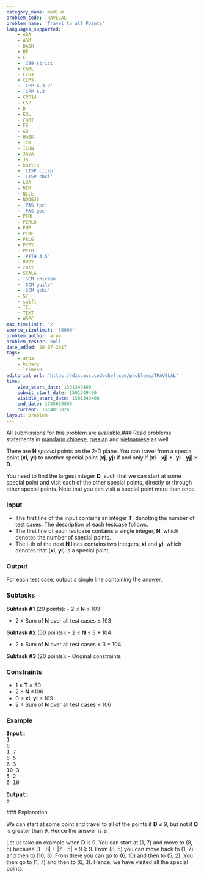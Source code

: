 ```yaml
---
category_name: medium
problem_code: TRAVELAL
problem_name: 'Travel to all Points'
languages_supported:
    - ADA
    - ASM
    - BASH
    - BF
    - C
    - 'C99 strict'
    - CAML
    - CLOJ
    - CLPS
    - 'CPP 4.3.2'
    - 'CPP 6.3'
    - CPP14
    - CS2
    - D
    - ERL
    - FORT
    - FS
    - GO
    - HASK
    - ICK
    - ICON
    - JAVA
    - JS
    - kotlin
    - 'LISP clisp'
    - 'LISP sbcl'
    - LUA
    - NEM
    - NICE
    - NODEJS
    - 'PAS fpc'
    - 'PAS gpc'
    - PERL
    - PERL6
    - PHP
    - PIKE
    - PRLG
    - PYPY
    - PYTH
    - 'PYTH 3.5'
    - RUBY
    - rust
    - SCALA
    - 'SCM chicken'
    - 'SCM guile'
    - 'SCM qobi'
    - ST
    - swift
    - TCL
    - TEXT
    - WSPC
max_timelimit: '2'
source_sizelimit: '50000'
problem_author: arpa
problem_tester: null
date_added: 28-07-2017
tags:
    - arpa
    - binary
    - ltime50
editorial_url: 'https://discuss.codechef.com/problems/TRAVELAL'
time:
    view_start_date: 1501349400
    submit_start_date: 1501349400
    visible_start_date: 1501349400
    end_date: 1735669800
    current: 1514816026
layout: problem
---
```

All submissions for this problem are available.### Read problems statements in [mandarin chinese](http://www.codechef.com/download/translated/LTIME50/mandarin/TRAVELAL.pdf), [russian](http://www.codechef.com/download/translated/LTIME50/russian/TRAVELAL.pdf) and [vietnamese](http://www.codechef.com/download/translated/LTIME50/vietnamese/TRAVELAL.pdf) as well.

There are **N** _special_ points on the 2-D plane. You can travel from a special point (**xi**, **yi**) to another special point (**xj**, **yj**) if and only if |**xi** - **xj**| + |**yi** - **yj**| ≥ **D**.

You need to find the largest integer **D**, such that we can start at some special point and visit each of the other special points, directly or through other special points. Note that you can visit a special point more than once.

### Input

- The first line of the input contains an integer **T**, denoting the number of test cases. The description of each testcase follows.
- The first line of each testcase contains a single integer, **N**, which denotes the number of special points.
- The i-th of the next **N** lines contains two integers, **xi** and **yi**, which denotes that (**xi**, **yi**) is a special point.

### Output

For each test case, output a single line containing the answer.

### Subtasks

**Subtask #1** (20 points): - 2 ≤ **N** ≤ 103
- 2 ≤ Sum of **N** over all test cases ≤ 103

**Subtask #2** (60 points): - 2 ≤ **N** ≤ 3 \* 104
- 2 ≤ Sum of **N** over all test cases ≤ 3 \* 104

**Subtask #3** (20 points): - Original constraints

### Constraints

- 1 ≤ **T** ≤ 50
- 2 ≤ **N** ≤106
- 0 ≤ **xi**, **yi** ≤ 109
- 2 ≤ Sum of **N** over all test cases ≤ 106

### Example

<pre><b>Input:</b>
1
6
1 7
8 5
6 3
10 3
5 2
6 10

<b>Output:</b>
9
</pre>### Explanation

We can start at some point and travel to all of the points if **D** ≤ 9, but not if **D** is greater than 9. Hence the answer is 9.

Let us take an example when **D** is 9. You can start at (1, 7) and move to (8, 5) because |1 - 8| + |7 - 5| = 9 ≥ 9. From (8, 5) you can move back to (1, 7) and then to (10, 3). From there you can go to (6, 10) and then to (5, 2). You then go to (1, 7) and then to (6, 3). Hence, we have visited all the special points.
